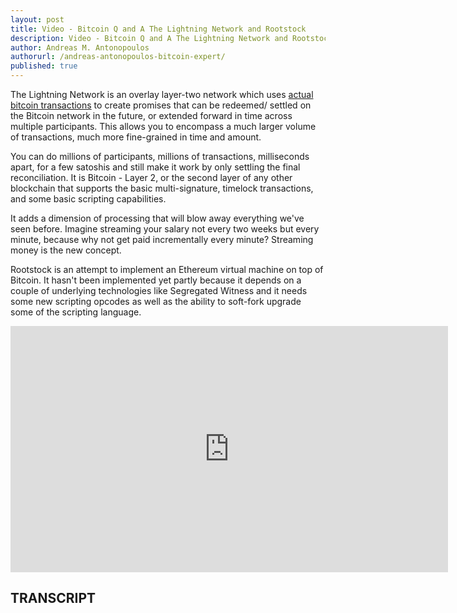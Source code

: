 ```yaml
---
layout: post
title: Video - Bitcoin Q and A The Lightning Network and Rootstock
description: Video - Bitcoin Q and A The Lightning Network and Rootstock
author: Andreas M. Antonopoulos
authorurl: /andreas-antonopoulos-bitcoin-expert/
published: true
---
```


<p>The Lightning Network is an overlay layer-two network which uses <a href="/dollars-to-bitcoin/">actual bitcoin transactions</a> to create promises that can be redeemed/ settled on the Bitcoin network in the future, or extended forward in time across multiple participants. This allows you to encompass a much larger volume of transactions, much more fine-grained in time and amount. </p>

<p>You can do millions of participants, millions of transactions, milliseconds apart, for a few satoshis and still make it work by only settling the final reconciliation. It is Bitcoin - Layer 2, or the second layer of any other blockchain that supports the basic multi-signature, timelock transactions, and some basic scripting capabilities. </p>

<p>It adds a dimension of processing that will blow away everything we've seen before. Imagine streaming your salary not every two weeks but every minute, because why not get paid incrementally every minute? Streaming money is the new concept.</p>

<p>Rootstock is an attempt to implement an Ethereum virtual machine on top of Bitcoin. It hasn't been implemented yet partly because it depends on a couple of underlying technologies like Segregated Witness and it needs some new scripting opcodes as well as the ability to soft-fork upgrade some of the scripting language.</p>

<center><iframe width="700" height="394" src="https://www.youtube.com/embed/jUhe7J6-aG0?list=PLPQwGV1aLnTsHvzevl9BAUlfsfwFfU7aP" frameborder="0" allowfullscreen></iframe></center>

<h2>TRANSCRIPT</h2>
